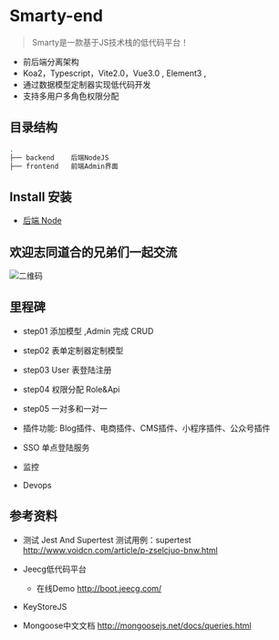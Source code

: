 # Smarty-end

> Smarty是一款基于JS技术栈的低代码平台！

- 前后端分离架构 
- Koa2，Typescript，Vite2.0，Vue3.0 , Element3 ,
- 通过数据模型定制器实现低代码开发
- 支持多用户多角色权限分配
## 目录结构

```bash
.
├── backend    后端NodeJS
├── frontend   前端Admin界面
```

## Install 安装

- [后端 Node](./backend/README.md)

## 欢迎志同道合的兄弟们一起交流

![二维码](assets/wx_qr.png)

## 里程碑

- step01 添加模型 ,Admin 完成 CRUD 
- step02 表单定制器定制模型
- step03 User 表登陆注册
- step04 权限分配 Role&Api
- step05 一对多和一对一

- 插件功能: Blog插件、电商插件、CMS插件、小程序插件、公众号插件
- SSO 单点登陆服务
- 监控
- Devops

## 参考资料

- 测试 Jest And Supertest
  测试用例：supertest
  http://www.voidcn.com/article/p-zselcjuo-bnw.html

- Jeecg低代码平台
  - 在线Demo http://boot.jeecg.com/

- KeyStoreJS

- Mongoose中文文档
http://mongoosejs.net/docs/queries.html